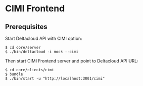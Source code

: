 CIMI Frontend
==============

Prerequisites
-------------

Start Deltacloud API with CIMI option:

    $ cd core/server
    $ ./bin/deltacloud -i mock --cimi

Then start CIMI Frontend server and point to Deltacloud API URL:

    $ cd core/clients/cimi
    $ bundle
    $ ./bin/start -u "http://localhost:3001/cimi"
